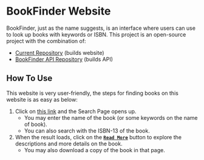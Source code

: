 # BookFinder Website

BookFinder, just as the name suggests, is an interface where users can use to look up books with keywords or ISBN. This project is an open-source project with the combination of:

* [Current Repository](https://github.com/genesis331/bookfinder) (builds website)
* [BookFinder API Repository](https://github.com/genesis331/bookfinderapi) (builds API)

## How To Use

This website is very user-friendly, the steps for finding books on this website is as easy as below:

1. Click on [this link](https://bookfinder.zixucheah331.ml/) and the Search Page opens up. 
    * You may enter the name of the book (or some keywords on the name of book).
    * You can also search with the ISBN-13 of the book.
2. When the result loads, click on the [**`Read More`**]() button to explore the descriptions and more details on the book. 
    * You may also download a copy of the book in that page.
